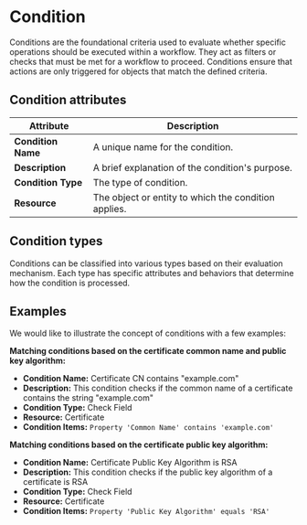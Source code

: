 # Condition

Conditions are the foundational criteria used to evaluate whether specific operations should be executed within a workflow. They act as filters or checks that must be met for a workflow to proceed. Conditions ensure that actions are only triggered for objects that match the defined criteria.

## Condition attributes

| Attribute          | Description                                          |
|--------------------|------------------------------------------------------|
| **Condition Name** | A unique name for the condition.                     |
| **Description**    | A brief explanation of the condition's purpose.      |
| **Condition Type** | The type of condition.                               |
| **Resource**       | The object or entity to which the condition applies. |

## Condition types

Conditions can be classified into various types based on their evaluation mechanism. Each type has specific attributes and behaviors that determine how the condition is processed.

## Examples

We would like to illustrate the concept of conditions with a few examples:

**Matching conditions based on the certificate common name and public key algorithm:**

- **Condition Name:** Certificate CN contains "example.com"
- **Description:** This condition checks if the common name of a certificate contains the string "example.com"
- **Condition Type:** Check Field
- **Resource:** Certificate
- **Condition Items:** `Property 'Common Name' contains 'example.com'`

**Matching conditions based on the certificate public key algorithm:**

- **Condition Name:** Certificate Public Key Algorithm is RSA
- **Description:** This condition checks if the public key algorithm of a certificate is RSA
- **Condition Type:** Check Field
- **Resource:** Certificate
- **Condition Items:** `Property 'Public Key Algorithm' equals 'RSA'`
